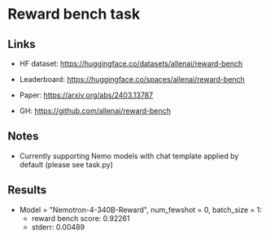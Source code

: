# Reward bench task

## Links

- HF dataset: https://huggingface.co/datasets/allenai/reward-bench

- Leaderboard: https://huggingface.co/spaces/allenai/reward-bench

- Paper: https://arxiv.org/abs/2403.13787

- GH: https://github.com/allenai/reward-bench

## Notes

- Currently supporting Nemo models with chat template applied by default (please see task.py)

## Results

- Model = "Nemotron-4-340B-Reward", num_fewshot = 0, batch_size = 1: 
    - reward bench score: 0.92261 
    - stderr: 0.00489

